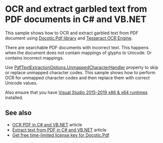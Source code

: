 # OCR and extract garbled text from PDF documents in C# and VB.NET
This sample shows how to OCR and extract garbled text from PDF document using [Docotic.Pdf library](https://bitmiracle.com/pdf-library/) and [Tesseract OCR Engine](https://github.com/charlesw/tesseract).

There are searchable PDF documents with incorrect text. This happens when the document does not contain mappings of glyphs to Unicode. Or contains incorrect mappings.

Use [PdfTextExtractionOptions.UnmappedCharacterHandler](https://bitmiracle.com/pdf-library/help/pdftextextractionoptions.unmappedcharacterhandler.html)
property to skip or replace unmapped character codes. This sample shows how to perform OCR for unmapped character codes
and then replace them with correct Unicode values.

Also ensure that you have [Visual Studio 2015-2019 x86 & x64 runtimes](https://support.microsoft.com/en-us/help/2977003/the-latest-supported-visual-c-downloads) installed.

## See also
* [OCR PDF in C# and VB.NET](https://bitmiracle.com/blog/ocr-pdf-in-net) article
* [Extract text from PDF in C# and VB.NET](https://bitmiracle.com/blog/extract-text-from-pdf-in-net) article
* [Get free time-limited license key for Docotic.Pdf](https://bitmiracle.com/pdf-library/download-pdf-library.aspx)